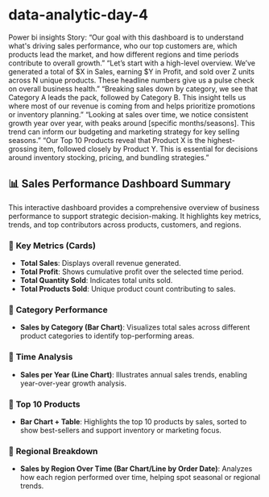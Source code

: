 # data-analytic-day-4
Power bi insights
Story: “Our goal with this dashboard is to understand what's driving sales performance, who our top customers are, which products lead the market, and how different regions and time periods contribute to overall growth.” 
“Let’s start with a high-level overview.
We’ve generated a total of $X in Sales, earning $Y in Profit, and sold over Z units across N unique products.
These headline numbers give us a pulse check on overall business health.” 
“Breaking sales down by category, we see that Category A leads the pack, followed by Category B.
This insight tells us where most of our revenue is coming from and helps prioritize promotions or inventory planning.” 
“Looking at sales over time, we notice consistent growth year over year, with peaks around [specific months/seasons].
This trend can inform our budgeting and marketing strategy for key selling seasons.” 
“Our Top 10 Products reveal that Product X is the highest-grossing item, followed closely by Product Y.
This is essential for decisions around inventory stocking, pricing, and bundling strategies.” 
## 📊 **Sales Performance Dashboard Summary**

This interactive dashboard provides a comprehensive overview of business performance to support strategic decision-making. It highlights key metrics, trends, and top contributors across products, customers, and regions.

### 🔹 **Key Metrics (Cards)**
- **Total Sales**: Displays overall revenue generated.
- **Total Profit**: Shows cumulative profit over the selected time period.
- **Total Quantity Sold**: Indicates total units sold.
- **Total Products Sold**: Unique product count contributing to sales.

### 🔹 **Category Performance**
- **Sales by Category (Bar Chart)**: Visualizes total sales across different product categories to identify top-performing areas.

### 🔹 **Time Analysis**
- **Sales per Year (Line Chart)**: Illustrates annual sales trends, enabling year-over-year growth analysis.

### 🔹 **Top 10 Products**
- **Bar Chart + Table**: Highlights the top 10 products by sales, sorted to show best-sellers and support inventory or marketing focus.

### 🔹 **Regional Breakdown**
- **Sales by Region Over Time (Bar Chart/Line by Order Date)**: Analyzes how each region performed over time, helping spot seasonal or regional trends.
